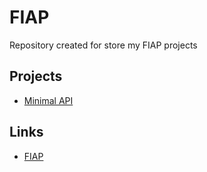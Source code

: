# FIAP

Repository created for store my FIAP projects

## Projects

* [Minimal API](./Fase1/API/)

## Links

* [FIAP](https://postech.fiap.com.br/curso/arquitetura-sistemas-net)